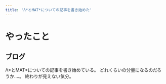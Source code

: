 ```yaml
---
title: 'Λ*とMAT*についての記事を書き始めた'
---
```


# やったこと

## ブログ

Λ\*とMAT\*についての記事を書き始めている。
どれくらいの分量になるのだろうか‥‥。
終わりが見えない気分。
